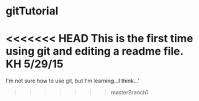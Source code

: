 # gitTutorial
<<<<<<< HEAD
This is the first time using git and editing a readme file. KH 5/29/15
=======
I'm not sure how to use git, but I'm learning...I think...'
>>>>>>> masterBranch1
